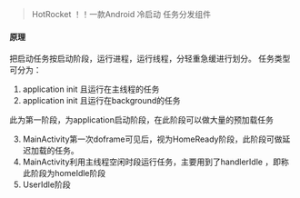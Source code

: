 >HotRocket ！！一款Android 冷启动 任务分发组件 

#### 原理

把启动任务按启动阶段，运行进程，运行线程，分轻重急缓进行划分。
任务类型可分为：

1. application init 且运行在主线程的任务
2. application init 且运行在background的任务

此为第一阶段，为application启动阶段，在此阶段可以做大量的预加载任务

3. MainActivity第一次doframe可见后，视为HomeReady阶段，此阶段可做延迟加载的任务。
4. MainActivity利用主线程空闲时段运行任务，主要用到了handlerIdle ，即称此阶段为homeIdle阶段
5. UserIdle阶段

